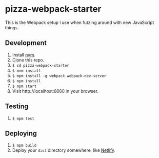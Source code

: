# pizza-webpack-starter
This is the Webpack setup I use when futzing around with new JavaScript things.

## Development
1. Install [nvm](https://github.com/creationix/nvm).
1. Clone this repo.
1. `$ cd pizza-webpack-starter`
1. `$ nvm install`
2. `$ npm install -g webpack webpack-dev-server`
1. `$ npm install`
1. `$ npm start`
1. Visit http://localhost:8080 in your browser.

## Testing
1. `$ npm test`

## Deploying
1. `$ npm build`
1. Deploy your `dist` directory somewhere, like [Netlify](https://netlify.com).
